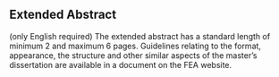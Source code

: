 ## Extended Abstract

(only English required)
The extended abstract has a standard length of minimum 2 and maximum 6 pages.
Guidelines relating to the format, appearance, the structure and other similar aspects of the
master’s dissertation are available in a document on the FEA website.
